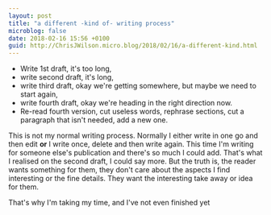 ```yaml
---
layout: post
title: "a different -kind of- writing process"
microblog: false
date: 2018-02-16 15:56 +0100
guid: http://ChrisJWilson.micro.blog/2018/02/16/a-different-kind.html
---
```

- Write 1st draft, it's too long, 
- write second draft, it's long, 
- write third draft, okay we're getting somewhere, but maybe we need to start again, 
- write fourth draft, okay we're heading in the right direction now. 
- Re-read fourth version, cut useless words, rephrase sections, cut a paragraph that isn't needed, add a new one.

This is not my normal writing process. Normally I either write in one go and then edit **or** I write once, delete and then write again. This time I'm writing for someone else's publication and there's so much I could add. That's what I realised on the second draft, I could say more. But the truth is, the reader wants something for them, they don't care about the aspects I find interesting or the fine details. They want the interesting take away or idea for them. 

That's why I'm taking my time, and I've not even finished yet
